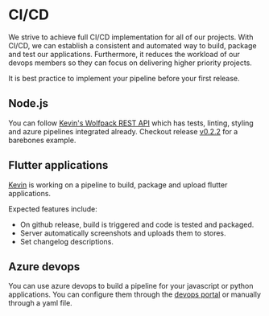 # CI/CD

We strive to achieve full CI/CD implementation for all of our projects. With CI/CD, we can establish a consistent and automated way to build, package and test our applications. Furthermore, it reduces the workload of our devops members so they can focus on delivering higher priority projects.

It is best practice to implement your pipeline before your first release.

## Node.js

You can follow [Kevin's Wolfpack REST API](https://github.com/rswiftoffice/Wolfpack-api) which has tests, linting, styling and azure pipelines integrated already. Checkout release [v0.2.2](https://github.com/rswiftoffice/Wolfpack-api/tree/v0.2.2) for a barebones example.

## Flutter applications

[Kevin](https://github.com/19hours) is working on a pipeline to build, package and upload flutter applications. 

Expected features include:

- On github release, build is triggered and code is tested and packaged.
- Server automatically screenshots and uploads them to stores.
- Set changelog descriptions.

## Azure devops

You can use azure devops to build a pipeline for your javascript or python applications. You can configure them through the [devops portal](https://azure.microsoft.com/en-us/services/devops/) or manually through a yaml file.
